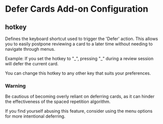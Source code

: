 # Defer Cards Add-on Configuration

## hotkey
Defines the keyboard shortcut used to trigger the 'Defer' action. This allows you to easily postpone reviewing a card to a later time without needing to navigate through menus.

Example: If you set the hotkey to "\_", pressing "\_" during a review session will defer the current card.

You can change this hotkey to any other key that suits your preferences.

### Warning
Be cautious of becoming overly reliant on deferring cards, as it can hinder the effectiveness of the spaced repetition algorithm.

If you find yourself abusing this feature, consider using the menu options for more intentional deferring.

